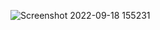![Screenshot 2022-09-18 155231](https://user-images.githubusercontent.com/91974950/206369825-b829c043-ee9c-4bd2-8299-6ea04e3a9125.png)

